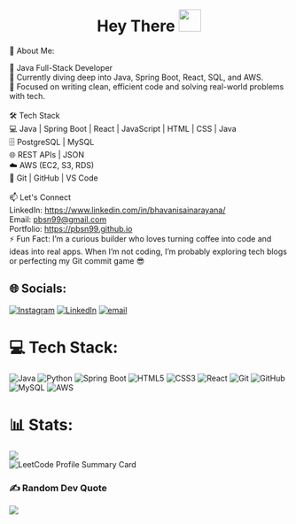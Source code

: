 <h1 align="center">Hey There <img src="https://media.giphy.com/media/hvRJCLFzcasrR4ia7z/giphy.gif" width="40"></h1>
 💫 About Me:

🚀 Java Full-Stack Developer<br>🧠 Currently diving deep into Java, Spring Boot, React, SQL, and AWS.  <br>🎯 Focused on writing clean, efficient code and solving real-world problems with tech.<br><br>🛠️ Tech Stack<br>💻 Java | Spring Boot | React | JavaScript | HTML | CSS | Java<br>🗄️ PostgreSQL | MySQL<br>🌐 REST APIs | JSON <br>☁️ AWS (EC2, S3, RDS) <br>🔧 Git | GitHub | VS Code <br><br>📫 Let's Connect<br>LinkedIn: https://www.linkedin.com/in/bhavanisainarayana/<br>Email: pbsn99@gmail.com<br>Portfolio: https://pbsn99.github.io<br>⚡ Fun Fact: I’m a curious builder who loves turning coffee into code and ideas into real apps. When I’m not coding, I’m probably exploring tech blogs or perfecting my Git commit game 😎


## 🌐 Socials:
[![Instagram](https://img.shields.io/badge/Instagram-%23E4405F.svg?logo=Instagram&logoColor=white)](https://instagram.com/_balu_nayudu) [![LinkedIn](https://img.shields.io/badge/LinkedIn-%230077B5.svg?logo=linkedin&logoColor=white)](https://linkedin.com/in/bhavanisainarayana) [![email](https://img.shields.io/badge/Email-D14836?logo=gmail&logoColor=white)](mailto:pbsn99@gmail.com) 

# 💻 Tech Stack:
![Java](https://img.shields.io/badge/java-%23ED8B00.svg?style=plastic&logo=openjdk&logoColor=white) ![Python](https://img.shields.io/badge/python-3670A0?style=plastic&logo=python&logoColor=ffdd54) ![Spring Boot](https://img.shields.io/badge/spring%20boot-%236DB33F.svg?style=plastic&logo=spring-boot&logoColor=white) ![HTML5](https://img.shields.io/badge/html5-%23E34F26.svg?style=plastic&logo=html5&logoColor=white) ![CSS3](https://img.shields.io/badge/css3-%231572B6.svg?style=plastic&logo=css3&logoColor=white) ![React](https://img.shields.io/badge/react-%2320232a.svg?style=plastic&logo=react&logoColor=%2361DAFB) ![Git](https://img.shields.io/badge/git-%23F05033.svg?style=plastic&logo=git&logoColor=white)  ![GitHub](https://img.shields.io/badge/github-%23121011.svg?style=plastic&logo=github&logoColor=white) ![MySQL](https://img.shields.io/badge/mysql-4479A1.svg?style=plastic&logo=mysql&logoColor=white) ![AWS](https://img.shields.io/badge/AWS-%23FF9900.svg?style=plastic&logo=amazon-aws&logoColor=white)

# 📊 Stats:
![](https://nirzak-streak-stats.vercel.app/?user=PBSN99&theme=dark&hide_border=true)<br/>
![LeetCode Profile Summary Card](https://leetcard.jacoblin.cool/PBSN99?theme=dark)

### ✍️ Random Dev Quote
![](https://quotes-github-readme.vercel.app/api?type=horizontal&theme=radical)
